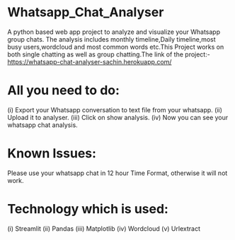 # Whatsapp_Chat_Analyser
A python based web app project to analyze and visualize your Whatsapp group chats. The analysis includes monthly timeline,Daily timeline,most busy users,wordcloud and most common words etc.This Project works on both single chatting as well as group chatting.The link of the project:-
https://whatsapp-chat-analyser-sachin.herokuapp.com/

# All you need to do:

  (i) Export your Whatsapp conversation to text file from your whatsapp.
  (ii) Upload it to analyser.
  (iii) Click on show analysis.
  (iv) Now you can see your whatsapp chat analysis.
  
  
 # Known Issues:
 
   Please use your whatsapp chat in 12 hour Time Format, otherwise it will not work.
   
 # Technology which is used:
 
  (i) Streamlit
  (ii) Pandas
  (iii) Matplotlib
  (iv) Wordcloud
  (v) Urlextract
  
